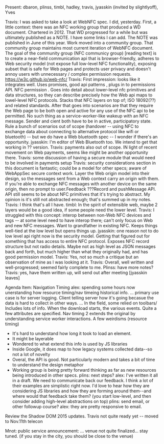 Present: dbaron, plinss, timbl, hadley, travis, jyasskin (invited by slightlyoff), Yves

Travis: I was asked to take a look at WebNFC spec.  I did, yesterday.  First, a little context:  there was an NFC working group that produced a WD document.  Chartered in 2012.  That WD progressed for a while but was ultimately published as a NOTE.  I have some links I can add.  The NOTE was published in June of this year.  Work moved into a community group.  That community group maintains most current iteration of WebNFC document.  The goal of the community group (NFC communicy group) [reading text] is to create a near-field communication api that is browser-friendly, adheres to Web security model (not expose full low-level NFC functionality), exposing subset that is safe for Web pages and protects user privacy and doesn't annoy users with unnecessary / complex permission requests.  
https://w3c.github.io/web-nfc/
Travis: First impression: looks like it integrates well.  Uses promises, good api patterns , plugs in to permissions API.  NFC permission .  Goes into detail about lower-level nfc primitives and data structures, so they can describe precisely how the Web api maps to lowel-level NFC protocols.  Stacks that NFC layers on top of; ISO 18092(??) and related standards.  After that goes into scenarios are that they require the Web page to be both open and active for any use of the NFC api to be permitted.  No such thing as a service-worker-like wakeup with an NFC message.  Sender and cient both have to be in active, participatory state.  Rule a bunch of scenarios out of scope (handover -- using NFC to exchange data about connecting to alternative protocol like wifi or bluetooth) -- but we do have a Web bluetooth spec -- I wonder if there's an opportunity.
jyasskin:  I'm editor of Web Bluetooth too.  We intend to get that working in ?? version.
Travis: payments also out of scope.  IN light of recent movement on Web payments, seems like might be another opportunity there.
Travis: some discussion of having a secure module that would need to be involved in payments setup
Travis: security considerations section in this document is fantastic; could be a model for other specs; aware of WebAppSec secure context work.  Layer the Web origin model into their design, so the messages sent from a Web context carry an origin with them.  If you're able to exchange NFC messages with another device on the same origin, then no prompt to user.Feedback ???Record and pushMessage API.  API still seems to be about NFC primitives that it's trying to abstract.  My opinion is it's still not abstracted enough; that's summed up in my notes.
Travis: I think that's all I have.
timbl: In the spirit of extensible web, maybe 2 layers would be a good idea, if some people need the lower level.
Travis: I struggled with this concept:  interop between non-Web NFC devices and tags -- at some level need to have interop there; can't only focus on Web and new NFC messages.  Want to grandfather in existing NFC.  Keeps things well-tied at the low level but opens things up.
jyasskin: one reason not to do low level api right now is the security model.  Getting that figured out for something that has access to entire NFC protocol.  Exposes NFC record structure but not radio details.  Maybe not as high level as JSON messages back and forth, but much higher than what they originally had, and has good permission model.
Travis: Yes, not so much a critique but an observation of mine as I was looking at it.
Travis: Overall, well written and well-progressed; seemed fairly complete to me.
Plinss: have more notes?
Travis: yes, have them written up, will send out after meeting
[jyasskin leaves]

Agenda Item: Navigation Timing
alex: spending some hours now unerstanding how resource timing/nav timeing historical info.
... primary use case is for server logging. Client telling server how it's going becasue the data is hard to collect in other ways.
... In the field, some relied on toolbars/
Includes lots of info. When the download starts, the various events. Quite a few attributes are specified.
Nav timing 2 extends the original by understanding service worker interactions.
A few weirdisms (resource timing)
* It's hard to understand how long it took to load an element.
* It might be layerable
* Wondered to what extend this info is used by JS libraries
* Inside Google, it does map to how legacy systems collected data--so not a lot of novelty
* Overal, the API is good. Not particularly modern and takes a bit of time to understand the design metaphor
* Working group is being pretty forward thinking as far as new resources being introduced in other specs.
plins: next steps?
alex: I've written it all in a draft. We need to communicate back our feedback.
I think a lot of their examples are simplistic right now. I'd love to hear how they are considering JS libraries and how they are forming around them--and where would that feedback take them?
(you start low-level, and then consider adding high-level abstractions on top)
plins: send email, or other followup course?
alex: they are pretty responsive to email.

Review the Shadow DOM 2015 updates.
Travis not quite ready yet -- moved to Nov.11th telecon

Mnot: public service announcement:
... venue not quite finalized... stay tuned.
(if you stay in the city, you should be close to the venue)


